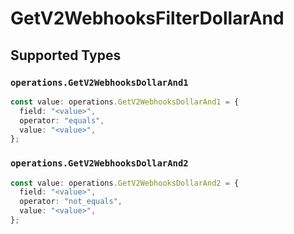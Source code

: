 # GetV2WebhooksFilterDollarAnd


## Supported Types

### `operations.GetV2WebhooksDollarAnd1`

```typescript
const value: operations.GetV2WebhooksDollarAnd1 = {
  field: "<value>",
  operator: "equals",
  value: "<value>",
};
```

### `operations.GetV2WebhooksDollarAnd2`

```typescript
const value: operations.GetV2WebhooksDollarAnd2 = {
  field: "<value>",
  operator: "not_equals",
  value: "<value>",
};
```

